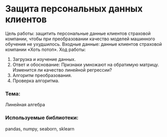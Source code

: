 # Защита персональных данных клиентов
Цель работы: защитить персональные данные клиентов страховой компании, чтобы при преобразовании качество моделей машинного обучения не ухудшилось. Входные данные: данные клиентов страховой компании «Хоть потоп». Ход работы:
1. Загрузка и изучение данных.
2. Ответ и обоснование: Признаки умножают на обратимую матрицу. Изменится ли качество линейной регрессии?
3. Алгоритм преобразования.
4. Проверка алгоритма.

### Тема:
Линейная алгебра

### Используемые библиотеки:
pandas, numpy, seaborn, sklearn
